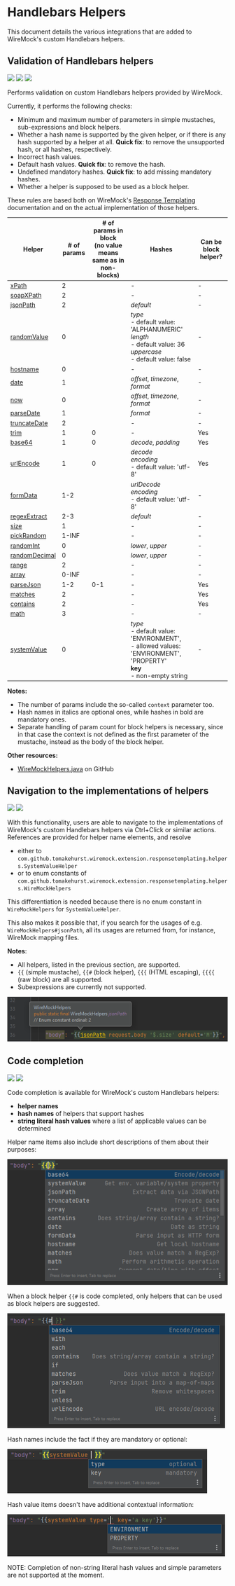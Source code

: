 # Handlebars Helpers

This document details the various integrations that are added to WireMock's custom Handlebars helpers. 

## Validation of Handlebars helpers

![](https://img.shields.io/badge/inspection-orange) ![](https://img.shields.io/badge/since-1.0.2-blue) ![](https://img.shields.io/badge/quickfixes:since-1.0.3-blue)

Performs validation on custom Handlebars helpers provided by WireMock.

Currently, it performs the following checks:
- Minimum and maximum number of parameters in simple mustaches, sub-expressions and block helpers.
- Whether a hash name is supported by the given helper, or if there is any hash supported by a helper at all. **Quick fix**: to remove the unsupported hash, or all hashes, respectively.
- Incorrect hash values.
- Default hash values. **Quick fix**: to remove the hash.
- Undefined mandatory hashes. **Quick fix**: to add missing mandatory hashes. 
- Whether a helper is supposed to be used as a block helper.

These rules are based both on WireMock's [Response Templating](https://wiremock.org/docs/response-templating/) documentation and on the actual implementation of those helpers.

| Helper          | # of params | # of params in block<br/>(no value means same as in non-blocks) | Hashes                                                                                                                        | Can be block helper? |
|-----------------|-------------|-----------------------------------------------------------------|-------------------------------------------------------------------------------------------------------------------------------|----------------------|
| [xPath]         | 2           |                                                                 | -                                                                                                                             | -                    |
| [soapXPath]     | 2           |                                                                 | -                                                                                                                             | -                    |
| [jsonPath]      | 2           |                                                                 | *default*                                                                                                                     | -                    |
| [randomValue]   | 0           |                                                                 | *type*<br/>- default value: 'ALPHANUMERIC'<br/>*length*<br/>- default value: 36<br/>*uppercase*<br/>- default value: false    | -                    |
| [hostname]      | 0           |                                                                 | -                                                                                                                             | -                    |
| [date]          | 1           |                                                                 | *offset*, *timezone*, *format*                                                                                                | -                    |
| [now]           | 0           |                                                                 | *offset*, *timezone*, *format*                                                                                                | -                    |
| [parseDate]     | 1           |                                                                 | *format*                                                                                                                      | -                    |
| [truncateDate]  | 2           |                                                                 | -                                                                                                                             | -                    |
| [trim]          | 1           | 0                                                               | -                                                                                                                             | Yes                  |
| [base64]        | 1           | 0                                                               | *decode*, *padding*                                                                                                           | Yes                  |
| [urlEncode]     | 1           | 0                                                               | *decode*<br/>*encoding*<br/>- default value: 'utf-8'                                                                          | Yes                  |
| [formData]      | 1-2         |                                                                 | *urlDecode*<br/>*encoding*<br/>- default value: 'utf-8'                                                                       | -                    |
| [regexExtract]  | 2-3         |                                                                 | *default*                                                                                                                     | -                    |
| [size]          | 1           |                                                                 | -                                                                                                                             | -                    |
| [pickRandom]    | 1-INF       |                                                                 | -                                                                                                                             | -                    |
| [randomInt]     | 0           |                                                                 | *lower*, *upper*                                                                                                              | -                    |
| [randomDecimal] | 0           |                                                                 | *lower*, *upper*                                                                                                              | -                    |
| [range]         | 2           |                                                                 | -                                                                                                                             | -                    |
| [array]         | 0-INF       |                                                                 | -                                                                                                                             | -                    |
| [parseJson]     | 1-2         | 0-1                                                             | -                                                                                                                             | Yes                  |
| [matches]       | 2           |                                                                 | -                                                                                                                             | Yes                  |
| [contains]      | 2           |                                                                 | -                                                                                                                             | Yes                  |
| [math]          | 3           |                                                                 | -                                                                                                                             | -                    |
| [systemValue]   | 0           |                                                                 | *type*<br/>- default value: 'ENVIRONMENT',<br/>- allowed values: 'ENVIRONMENT', 'PROPERTY'<br/>**key**<br/>- non-empty string | -                    |

**Notes:**
- The number of params include the so-called `context` parameter too.
- Hash names in italics are optional ones, while hashes in bold are mandatory ones.
- Separate handling of param count for block helpers is necessary, since in that case the context is not defined as the first parameter of the mustache,
instead as the body of the block helper.

**Other resources:**
- [WireMockHelpers.java]() on GitHub

## Navigation to the implementations of helpers

![](https://img.shields.io/badge/reference-orange) ![](https://img.shields.io/badge/since-1.0.2-blue)

With this functionality, users are able to navigate to the implementations of WireMock's custom Handlebars helpers
via Ctrl+Click or similar actions. References are provided for helper name elements, and resolve
- either to `com.github.tomakehurst.wiremock.extension.responsetemplating.helpers.SystemValueHelper`
- or to enum constants of `com.github.tomakehurst.wiremock.extension.responsetemplating.helpers.WireMockHelpers`

This differentiation is needed because there is no enum constant in `WireMockHelpers` for `SystemValueHelper`.

This also makes it possible that, if you search for the usages of e.g. `WireMockHelpers#jsonPath`,
all its usages are returned from, for instance, WireMock mapping files. 

**Notes**:
- All helpers, listed in the previous section, are supported.
- `{{` (simple mustache), `{{#` (block helper), `{{{` (HTML escaping), `{{{{` (raw block) are all supported.
- Subexpressions are currently not supported.

![handlebars_helper_name_reference](assets/handlebars_helper_name_reference.png)

## Code completion

![](https://img.shields.io/badge/completion-orange) ![](https://img.shields.io/badge/since-1.0.2-blue)

Code completion is available for WireMock's custom Handlebars helpers:
- **helper names**
- **hash names** of helpers that support hashes
- **string literal hash values** where a list of applicable values can be determined

Helper name items also include short descriptions of them about their purposes:

![](assets/handlebars_helper_completion.png)

When a block helper `{{#` is code completed, only helpers that can be used as block helpers are suggested.

![](assets/handlebars_helper_block_helper_completion.png)

Hash names include the fact if they are mandatory or optional:

![](assets/handlebars_helper_hash_name_completion.png)

Hash value items doesn't have additional contextual information:

![](assets/handlebars_helper_hash_value_completion.png)

NOTE: Completion of non-string literal hash values and simple parameters are not supported at the moment.

[xPath]: https://github.com/wiremock/wiremock/blob/master/src/main/java/com/github/tomakehurst/wiremock/extension/responsetemplating/helpers/HandlebarsXPathHelper.java
[soapXPath]: https://github.com/wiremock/wiremock/blob/master/src/main/java/com/github/tomakehurst/wiremock/extension/responsetemplating/helpers/HandlebarsSoapHelper.java
[jsonPath]: https://github.com/wiremock/wiremock/blob/master/src/main/java/com/github/tomakehurst/wiremock/extension/responsetemplating/helpers/HandlebarsJsonPathHelper.java
[randomValue]: https://github.com/wiremock/wiremock/blob/master/src/main/java/com/github/tomakehurst/wiremock/extension/responsetemplating/helpers/HandlebarsRandomValuesHelper.java
[hostname]: https://github.com/wiremock/wiremock/blob/master/src/main/java/com/github/tomakehurst/wiremock/extension/responsetemplating/helpers/HostnameHelper.java
[date]: https://github.com/wiremock/wiremock/blob/master/src/main/java/com/github/tomakehurst/wiremock/extension/responsetemplating/helpers/HandlebarsCurrentDateHelper.java
[now]: https://github.com/wiremock/wiremock/blob/master/src/main/java/com/github/tomakehurst/wiremock/extension/responsetemplating/helpers/HandlebarsCurrentDateHelper.java
[parseDate]: https://github.com/wiremock/wiremock/blob/master/src/main/java/com/github/tomakehurst/wiremock/extension/responsetemplating/helpers/ParseDateHelper.java
[truncateDate]: https://github.com/wiremock/wiremock/blob/master/src/main/java/com/github/tomakehurst/wiremock/extension/responsetemplating/helpers/TruncateDateTimeHelper.java
[trim]: https://github.com/wiremock/wiremock/blob/master/src/main/java/com/github/tomakehurst/wiremock/extension/responsetemplating/helpers/StringTrimHelper.java
[base64]: https://github.com/wiremock/wiremock/blob/master/src/main/java/com/github/tomakehurst/wiremock/extension/responsetemplating/helpers/Base64Helper.java
[urlEncode]: https://github.com/wiremock/wiremock/blob/master/src/main/java/com/github/tomakehurst/wiremock/extension/responsetemplating/helpers/UrlEncodingHelper.java
[formData]: https://github.com/wiremock/wiremock/blob/master/src/main/java/com/github/tomakehurst/wiremock/extension/responsetemplating/helpers/FormDataHelper.java
[regexExtract]: https://github.com/wiremock/wiremock/blob/master/src/main/java/com/github/tomakehurst/wiremock/extension/responsetemplating/helpers/RegexExtractHelper.java 
[size]: https://github.com/wiremock/wiremock/blob/master/src/main/java/com/github/tomakehurst/wiremock/extension/responsetemplating/helpers/SizeHelper.java 
[pickRandom]: https://github.com/wiremock/wiremock/blob/master/src/main/java/com/github/tomakehurst/wiremock/extension/responsetemplating/helpers/PickRandomHelper.java
[randomInt]: https://github.com/wiremock/wiremock/blob/master/src/main/java/com/github/tomakehurst/wiremock/extension/responsetemplating/helpers/RandomIntHelper.java
[randomDecimal]: https://github.com/wiremock/wiremock/blob/master/src/main/java/com/github/tomakehurst/wiremock/extension/responsetemplating/helpers/RandomDecimalHelper.java
[range]: https://github.com/wiremock/wiremock/blob/master/src/main/java/com/github/tomakehurst/wiremock/extension/responsetemplating/helpers/RangeHelper.java
[array]: https://github.com/wiremock/wiremock/blob/master/src/main/java/com/github/tomakehurst/wiremock/extension/responsetemplating/helpers/ArrayHelper.java
[parseJson]: https://github.com/wiremock/wiremock/blob/master/src/main/java/com/github/tomakehurst/wiremock/extension/responsetemplating/helpers/ParseJsonHelper.java
[matches]: https://github.com/wiremock/wiremock/blob/master/src/main/java/com/github/tomakehurst/wiremock/extension/responsetemplating/helpers/MatchesRegexHelper.java 
[contains]: https://github.com/wiremock/wiremock/blob/master/src/main/java/com/github/tomakehurst/wiremock/extension/responsetemplating/helpers/ContainsHelper.java
[math]: https://github.com/wiremock/wiremock/blob/master/src/main/java/com/github/tomakehurst/wiremock/extension/responsetemplating/helpers/MathsHelper.java 
[systemValue]: https://github.com/wiremock/wiremock/blob/master/src/main/java/com/github/tomakehurst/wiremock/extension/responsetemplating/helpers/SystemValueHelper.java 
